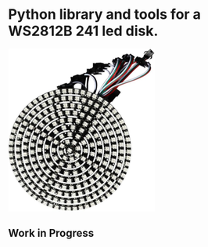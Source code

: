 # Python library and tools for a WS2812B 241 led disk.

<img src="disk.jpg" width="300">

## Work in Progress

